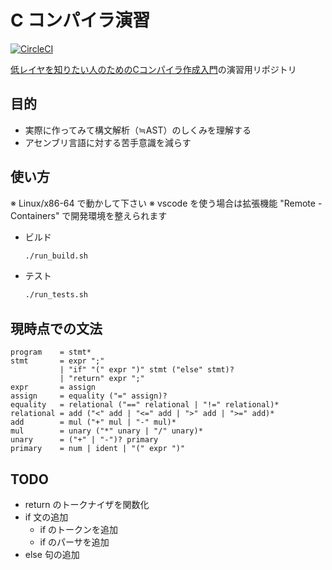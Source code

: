 # C コンパイラ演習

[![CircleCI](https://circleci.com/gh/kzok/practice-c-compiler.svg?style=shield)](https://circleci.com/gh/kzok/practice-c-compiler)

[低レイヤを知りたい人のためのCコンパイラ作成入門](https://www.sigbus.info/compilerbook)の演習用リポジトリ

## 目的

- 実際に作ってみて構文解析（≒AST）のしくみを理解する
- アセンブリ言語に対する苦手意識を減らす

## 使い方

※ Linux/x86-64 で動かして下さい
※ vscode を使う場合は拡張機能 "Remote - Containers" で開発環境を整えられます

- ビルド
  ```bash
  ./run_build.sh
  ```

- テスト
  ```bash
  ./run_tests.sh
  ```

## 現時点での文法

```
program    = stmt*
stmt       = expr ";"
           | "if" "(" expr ")" stmt ("else" stmt)?
           | "return" expr ";"
expr       = assign
assign     = equality ("=" assign)?
equality   = relational ("==" relational | "!=" relational)*
relational = add ("<" add | "<=" add | ">" add | ">=" add)*
add        = mul ("+" mul | "-" mul)*
mul        = unary ("*" unary | "/" unary)*
unary      = ("+" | "-")? primary
primary    = num | ident | "(" expr ")"
```

## TODO

- return のトークナイザを関数化
- if 文の追加
  - if のトークンを追加
  - if のパーサを追加
- else 句の追加
